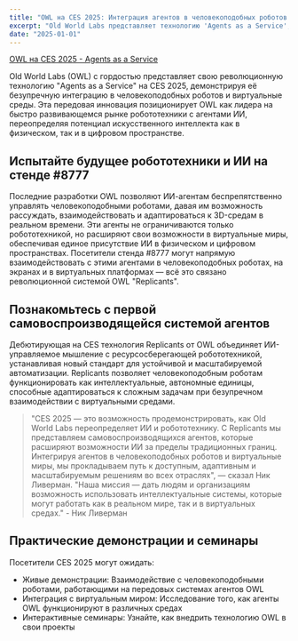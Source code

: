 ```yaml
---
title: "OWL на CES 2025: Интеграция агентов в человекоподобных роботов и виртуальные миры"
excerpt: "Old World Labs представляет технологию 'Agents as a Service', интегрируя ИИ-агентов в человекоподобных роботов и виртуальные среды через нашу революционную систему 'Replicants'."
date: "2025-01-01"
---
```


[OWL на CES 2025 - Agents as a Service](https://www.youtube.com/watch?v=ZhVvgT2jy4c)

Old World Labs (OWL) с гордостью представляет свою революционную технологию "Agents as a Service" на CES 2025, демонстрируя её безупречную интеграцию в человекоподобных роботов и виртуальные среды. Эта передовая инновация позиционирует OWL как лидера на быстро развивающемся рынке робототехники с агентами ИИ, переопределяя потенциал искусственного интеллекта как в физическом, так и в цифровом пространстве.

## Испытайте будущее робототехники и ИИ на стенде #8777

Последние разработки OWL позволяют ИИ-агентам беспрепятственно управлять человекоподобными роботами, давая им возможность рассуждать, взаимодействовать и адаптироваться к 3D-средам в реальном времени. Эти агенты не ограничиваются только робототехникой, но расширяют свои возможности в виртуальные миры, обеспечивая единое присутствие ИИ в физическом и цифровом пространствах. Посетители стенда #8777 могут напрямую взаимодействовать с этими агентами в человекоподобных роботах, на экранах и в виртуальных платформах — всё это связано революционной системой OWL "Replicants".

## Познакомьтесь с первой самовоспроизводящейся системой агентов

Дебютирующая на CES технология Replicants от OWL объединяет ИИ-управляемое мышление с ресурсосберегающей робототехникой, устанавливая новый стандарт для устойчивой и масштабируемой автоматизации. Replicants позволяет человекоподобным роботам функционировать как интеллектуальные, автономные единицы, способные адаптироваться к сложным задачам при безупречном взаимодействии с виртуальными средами.

> "CES 2025 — это возможность продемонстрировать, как Old World Labs переопределяет ИИ и робототехнику. С Replicants мы представляем самовоспроизводящихся агентов, которые расширяют возможности ИИ за пределы традиционных границ. Интегрируя агентов в человекоподобных роботов и виртуальные миры, мы прокладываем путь к доступным, адаптивным и масштабируемым решениям во всех отраслях", — сказал Ник Ливерман. "Наша миссия — дать людям и организациям возможность использовать интеллектуальные системы, которые могут работать как в реальном мире, так и в виртуальных средах." - Ник Ливерман

## Практические демонстрации и семинары

Посетители CES 2025 могут ожидать:

- Живые демонстрации: Взаимодействие с человекоподобными роботами, работающими на передовых системах агентов OWL
- Интеграция с виртуальным миром: Исследование того, как агенты OWL функционируют в различных средах
- Интерактивные семинары: Узнайте, как внедрить технологию OWL в свои проекты

